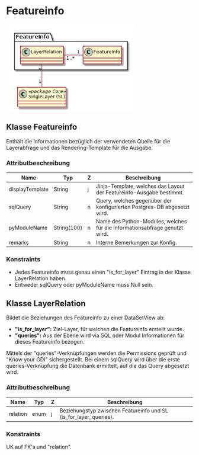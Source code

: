 # Featureinfo

![Featureinfo](../puml_output/simi_featureinfo.png) 

## Klasse Featureinfo

Enthält die Informationen bezüglich der verwendeten Quelle für die Layerabfrage 
und das Rendering-Template für die Ausgabe.

### Attributbeschreibung

|Name|Typ|Z|Beschreibung|
|---|---|---|---|
|displayTemplate|String|j|Jinja-Template, welches das Layout der Featureinfo-Ausgabe bestimmt.|
|sqlQuery|String|n|Query, welches gegenüber der konfigurierten Postgres-DB abgesetzt wird.|
|pyModuleName|String(100)|n|Name des Python-Modules, welches für die Informationsabfrage genutzt wird.|
|remarks|String|n|Interne Bemerkungen zur Konfig.|

### Konstraints

* Jedes Featureinfo muss genau einen "is_for_layer" Eintrag in der Klasse LayerRelation haben.
* Entweder sqlQuery oder pyModuleName muss Null sein.

## Klasse LayerRelation

Bildet die Beziehungen des Featureinfo zu einer DataSetView ab:
* **"is_for_layer":** Ziel-Layer, für welchen die Featureinfo erstellt wurde.
* **"queries":** Aus der Ebene wird via SQL oder Modul Informationen für dieses Featureinfo bezogen.

Mittels der "queries"-Verknüpfungen werden die Permissions geprüft und "Know your GDI" sichergestellt.
Bei einem sqlQuery wird über die erste queries-Verknüpfung die Datenbank ermittelt, auf die das Query abgesetzt wird.

### Attributbeschreibung

|Name|Typ|Z|Beschreibung|
|---|---|---|---|
|relation|enum|j|Beziehungstyp zwischen Featureinfo und SL (is_for_layer, queries).|

### Konstraints
UK auf FK's und "relation".